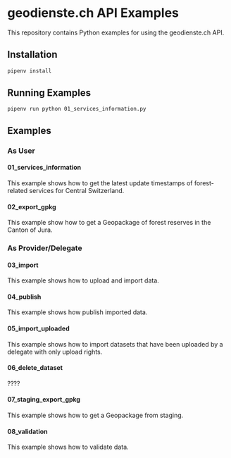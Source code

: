 # geodienste.ch API Examples

This repository contains Python examples for using the geodienste.ch API.

## Installation

```bash
pipenv install
```

## Running Examples

```
pipenv run python 01_services_information.py
```

## Examples

### As User

#### 01_services_information

This example shows how to get the latest update timestamps of forest-related services for Central Switzerland.

#### 02_export_gpkg

This example show how to get a Geopackage of forest reserves in the Canton of Jura.

### As Provider/Delegate

#### 03_import

This example shows how to upload and import data.

#### 04_publish

This example shows how publish imported data.

#### 05_import_uploaded

This example shows how to import datasets that have been uploaded by a delegate with only upload rights.

#### 06_delete_dataset

????

#### 07_staging_export_gpkg

This example shows how to get a Geopackage from staging.

#### 08_validation

This example shows how to validate data.